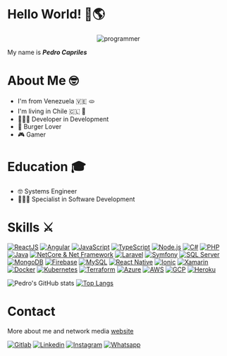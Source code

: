 # Hello World! 👋🌎 
<p align="center">
  <img src="https://user-images.githubusercontent.com/10298615/134107022-a0a1ce35-b013-4388-931d-cac9b21725f1.gif" alt="programmer" />
</p>

My name is **_Pedro Capriles_**

# About Me 🤓
* I'm from Venezuela 🇻🇪 🫓
* I'm living in Chile 🇨🇱 📍
* 👨🏻‍💻 Developer in Development
* 🍔 Burger Lover
* 🎮 Gamer

# Education 🎓
* 🤓 Systems Engineer
* 👨🏻‍💻 Specialist in Software Development

# Skills ⚔
[![ReactJS](https://img.shields.io/badge/react-61dafb?style=for-the-badge&logo=react&logoColor=white&labelColor=000000)]()
[![Angular](https://img.shields.io/badge/angular-c42d30?style=for-the-badge&logo=angular&logoColor=white&labelColor=000000)]()
[![JavaScript](https://img.shields.io/badge/javascript-ead547?style=for-the-badge&logo=javascript&logoColor=white&labelColor=000000)]()
[![TypeScript](https://img.shields.io/badge/TypeScript-2f72bc?style=for-the-badge&logo=typescript&logoColor=white&labelColor=000000)]()
[![Node.js](https://img.shields.io/badge/node.js-76c339?style=for-the-badge&logo=node.js&logoColor=white&labelColor=000000)]()
[![C#](https://img.shields.io/badge/c%23-8c39ac?style=for-the-badge&logo=csharp&logoColor=white&labelColor=000000)]()
[![PHP](https://img.shields.io/badge/php-7175aa?style=for-the-badge&logo=php&logoColor=white&labelColor=000000)]()
[![Java](https://img.shields.io/badge/java-2e84bd?style=for-the-badge&logo=java&logoColor=white&labelColor=000000)]()
[![NetCore & Net Framework](https://img.shields.io/badge/netcore%20&%20NET%20Framework-4f3ac9?style=for-the-badge&logo=dotnet&logoColor=white&labelColor=000000)]()
[![Laravel](https://img.shields.io/badge/Laravel-ed3833?style=for-the-badge&logo=laravel&logoColor=white&labelColor=000000)]()
[![Symfony](https://img.shields.io/badge/Symfony-000000?style=for-the-badge&logo=symfony&logoColor=white&labelColor=000000)]()
[![SQL Server](https://img.shields.io/badge/SQL%20Server-a0231f?style=for-the-badge&logo=microsoftsqlserver&logoColor=white&labelColor=000000)]()
[![MongoDB](https://img.shields.io/badge/MongoDB-3d8b4d?style=for-the-badge&logo=mongodb&logoColor=white&labelColor=000000)]()
[![Firebase](https://img.shields.io/badge/firebase-f2c144?style=for-the-badge&logo=firebase&logoColor=white&labelColor=000000)]()
[![MySQL](https://img.shields.io/badge/MySQL-1f5d85?style=for-the-badge&logo=mysql&logoColor=white&labelColor=000000)]()
[![React Native](https://img.shields.io/badge/React%20Native-5ccfee?style=for-the-badge&logo=react&logoColor=white&labelColor=000000)]()
[![Ionic](https://img.shields.io/badge/Ionic-4683ec?style=for-the-badge&logo=ionic&logoColor=white&labelColor=000000)]()
[![Xamarin](https://img.shields.io/badge/Xamarin-3390d0?style=for-the-badge&logo=xamarin&logoColor=white&labelColor=000000)]()
[![Docker](https://img.shields.io/badge/Docker-3394e0?style=for-the-badge&logo=docker&logoColor=white&labelColor=000000)]()
[![Kubernetes](https://img.shields.io/badge/Kubernetes-2f67da?style=for-the-badge&logo=kubernetes&logoColor=white&labelColor=000000)]()
[![Terraform](https://img.shields.io/badge/Terraform-574ad9?style=for-the-badge&logo=terraform&logoColor=white&labelColor=000000)]()
[![Azure](https://img.shields.io/badge/Azure-2b83cb?style=for-the-badge&logo=microsoftazure&logoColor=white&labelColor=000000)]()
[![AWS](https://img.shields.io/badge/Aws-f2923d?style=for-the-badge&logo=amazon&logoColor=white&labelColor=000000)]()
[![GCP](https://img.shields.io/badge/GCP-489f50?style=for-the-badge&logo=googlecloud&logoColor=white&labelColor=000000)]()
[![Heroku](https://img.shields.io/badge/Heroku-453a88?style=for-the-badge&logo=heroku&logoColor=white&labelColor=000000)]()

![Pedro's GitHub stats](https://github-readme-stats.vercel.app/api?username=zearkiatos&hide=contribs,prs&theme=chartreuse-dark&show_icons=true) [![Top Langs](https://github-readme-stats.vercel.app/api/top-langs/?username=zearkiatos&layout=compact&theme=chartreuse-dark&langs_count=10)](https://github.com/zearkiatos/github-readme-stats)


# Contact

More about me and network media [website](https://pedrocapriles.io)

[![Gitlab](https://img.shields.io/badge/GitLab-330F63?style=for-the-badge&logo=gitlab&logoColor=white)](https://gitlab.com/caprilespe)
[![Linkedin](https://img.shields.io/badge/LinkedIn-0077B5?style=for-the-badge&logo=linkedin&logoColor=white)](https://www.linkedin.com/in/caprilespe/)
[![Instagram](https://img.shields.io/badge/Instagram-E4405F?style=for-the-badge&logo=instagram&logoColor=white)](https://www.instagram.com/zearkiatos/)
[![Whatsapp](https://img.shields.io/badge/WhatsApp-25D366?style=for-the-badge&logo=whatsapp&logoColor=white)](https://api.whatsapp.com/send/?phone=%2B56930874818&text&app_absent=0)






